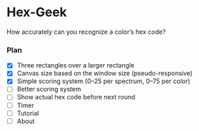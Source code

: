 # Hex-Geek
How accurately can you recognize a color’s hex code?

### Plan

- [x] Three rectangles over a larger rectangle
- [x] Canvas size based on the window size (pseudo-responsive)
- [x] Simple scoring system (0–25 per spectrum, 0–75 per color)
- [ ] Better scoring system
- [ ] Show actual hex code before next round
- [ ] Timer
- [ ] Tutorial
- [ ] About